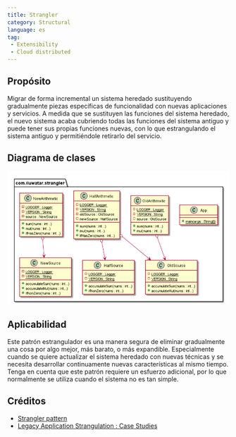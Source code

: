 ```yaml
---
title: Strangler
category: Structural
language: es
tag:
 - Extensibility
 - Cloud distributed
---
```


## Propósito
Migrar de forma incremental un sistema heredado sustituyendo gradualmente piezas específicas de funcionalidad
con nuevas aplicaciones y servicios. A medida que se sustituyen las funciones del sistema heredado, el nuevo
sistema acaba cubriendo todas las funciones del sistema antiguo y puede tener sus propias funciones nuevas, con lo que
estrangulando el sistema antiguo y permitiéndole retirarlo del servicio.

## Diagrama de clases
![alt text](./etc/strangler.png "Strangler")

## Aplicabilidad
Este patrón estrangulador es una manera segura de eliminar gradualmente una cosa por algo mejor, más barato, o
más expandible. Especialmente cuando se quiere actualizar el sistema heredado con nuevas técnicas y se necesita
desarrollar continuamente nuevas características al mismo tiempo. Tenga en cuenta que este patrón requiere un esfuerzo adicional,
por lo que normalmente se utiliza cuando el sistema no es tan simple.

## Créditos

* [Strangler pattern](https://docs.microsoft.com/en-us/azure/architecture/patterns/strangler)
* [Legacy Application Strangulation : Case Studies](https://paulhammant.com/2013/07/14/legacy-application-strangulation-case-studies/)
